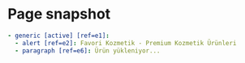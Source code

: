 # Page snapshot

```yaml
- generic [active] [ref=e1]:
  - alert [ref=e2]: Favori Kozmetik - Premium Kozmetik Ürünleri
  - paragraph [ref=e6]: Ürün yükleniyor...
```